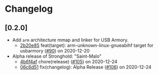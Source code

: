 # Changelog

## [0.2.0]

- Add `arm` architecture mmap and linker for USB Armory.
  - [2b20e85](https://www.github.com/iotaledger/stronghold.rs/commit/2b20e85fee1997a1739c66a12df14e4573eae60a) feat(target): arm-unknown-linux-gnueabihf target for usbarmory ([#90](https://www.github.com/iotaledger/stronghold.rs/pull/90)) on 2020-12-20
- Alpha release of Stronghold: "Saint-Malo"
  - [4b6f4af](https://www.github.com/iotaledger/stronghold.rs/commit/4b6f4af29f6c21044f5063ec4a8d8aff643f81a7) chore(release) ([#105](https://www.github.com/iotaledger/stronghold.rs/pull/105)) on 2020-12-24
  - [06c6d51](https://www.github.com/iotaledger/stronghold.rs/commit/06c6d513dfcd1ba8ed6379177790ec6db28a6fea) fix(changelog): Alpha Release ([#106](https://www.github.com/iotaledger/stronghold.rs/pull/106)) on 2020-12-24
